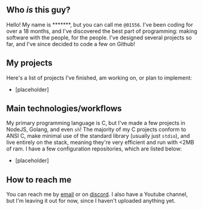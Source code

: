 ## Who _is_ this guy?
Hello! My name is *******, but you can call me `@01556`. I've been coding for over a 18 months, and I've discovered the best part of programming: making software with the people, for the people. I've designed several projects so far, and I've since decided to code a few on Github!

## My projects
Here's a list of projects I've finished, am working on, or plan to implement:
- [placeholder] 

## Main technologies/workflows
My primary programming language is C, but I've made a few projects in NodeJS, Golang, and even `sh`! The majority of my C projects conform to ANSI C, make minimal use of the standard library (usually just `stdio`), and live entirely on the stack, meaning they're very efficient and run with <2MB of ram. I have a few configuration repositories, which are listed below:
- [placeholder]

## How to reach me
You can reach me by [email](mailto:addison.brendtro+toaster@gmail.com) or on [discord](https://discordapp.com/users/630397435805696020). I also have a Youtube channel, but I'm leaving it out for now, since I haven't uploaded anything yet.
